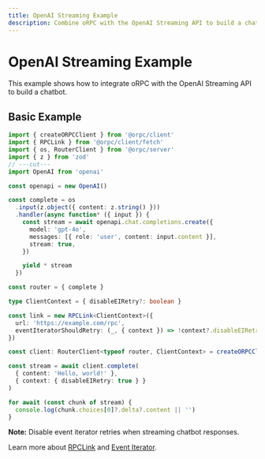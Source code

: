 ```yaml
---
title: OpenAI Streaming Example
description: Combine oRPC with the OpenAI Streaming API to build a chatbot
---
```


# OpenAI Streaming Example

This example shows how to integrate oRPC with the OpenAI Streaming API to build a chatbot.

## Basic Example

```ts twoslash
import { createORPCClient } from '@orpc/client'
import { RPCLink } from '@orpc/client/fetch'
import { os, RouterClient } from '@orpc/server'
import { z } from 'zod'
// ---cut---
import OpenAI from 'openai'

const openapi = new OpenAI()

const complete = os
  .input(z.object({ content: z.string() }))
  .handler(async function* ({ input }) {
    const stream = await openapi.chat.completions.create({
      model: 'gpt-4o',
      messages: [{ role: 'user', content: input.content }],
      stream: true,
    })

    yield * stream
  })

const router = { complete }

type ClientContext = { disableEIRetry?: boolean }

const link = new RPCLink<ClientContext>({
  url: 'https://example.com/rpc',
  eventIteratorShouldRetry: (_, { context }) => !context?.disableEIRetry,
})

const client: RouterClient<typeof router, ClientContext> = createORPCClient(link)

const stream = await client.complete(
  { content: 'Hello, world!' },
  { context: { disableEIRetry: true } }
)

for await (const chunk of stream) {
  console.log(chunk.choices[0]?.delta?.content || '')
}
```

**Note:** Disable event iterator retries when streaming chatbot responses.

Learn more about [RPCLink](/docs/client/rpc-link) and [Event Iterator](/docs/client/event-iterator).
